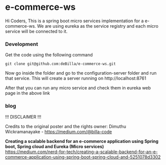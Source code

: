 # e-commerce-ws

Hi Coders, This is a spring boot micro services implementation for 
a e-commerce-ws. We are using eureka as the service registry and each 
micro service will be connected to it. 

### Development
Get the code using the following command

``git clone git@github.com:deBilla/e-commerce-ws.git``

Now go inside the folder and go to the configuration-server folder and 
run that service. This will create a server running on http://localhost:8761


After that you can run any micro service and check them in eureka web page in the above link

### blog 
!!! DISCLAIMER !!!

Credits to the original poster and the rights owner: Dimuthu Wickramanayake - https://medium.com/@billa-code

<b>Creating a scalable backend for an e-commerce application using Spring boot, Spring cloud and Eureka (Micro services)</b><br>
https://medium.com/nerd-for-tech/creating-a-scalable-backend-for-an-e-commerce-application-using-spring-boot-spring-cloud-and-5251078d3302
